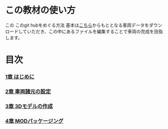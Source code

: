 # この教材の使い方
この
このgit hubをめぐる方法
基本は[こちら](リンク)からもととなる車両データをダウンロードしていただき、この中にあるファイルを編集することで車両の完成を目指します。

# 目次
### [1章 はじめに](https://github.com/JSAE-ARCHIVES/MOD-Tutorial/tree/main/2%E7%AB%A0%20%E8%BB%8A%E4%B8%A1%E8%AB%B8%E5%85%83%E3%81%AE%E8%A8%AD%E5%AE%9A)
### [2章 車両諸元の設定](https://github.com/JSAE-ARCHIVES/MOD-Tutorial/tree/main/2%E7%AB%A0%20%E8%BB%8A%E4%B8%A1%E8%AB%B8%E5%85%83%E3%81%AE%E8%A8%AD%E5%AE%9A)
### [3章 3Dモデルの作成](https://github.com/JSAE-ARCHIVES/MOD-Tutorial/tree/main/3%E7%AB%A0%203D%E3%83%A2%E3%83%87%E3%83%AB%E3%81%AE%E4%BD%9C%E6%88%90)
### [4章 MODパッケージング](https://github.com/JSAE-ARCHIVES/MOD-Tutorial/tree/main/4%E7%AB%A0%20MOD%E3%83%91%E3%83%83%E3%82%B1%E3%83%BC%E3%82%B8%E3%83%B3%E3%82%B0)
